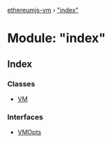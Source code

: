 [ethereumjs-vm](../README.md) › ["index"](_index_.md)

# Module: "index"

## Index

### Classes

* [VM](../classes/_index_.vm.md)

### Interfaces

* [VMOpts](../interfaces/_index_.vmopts.md)
